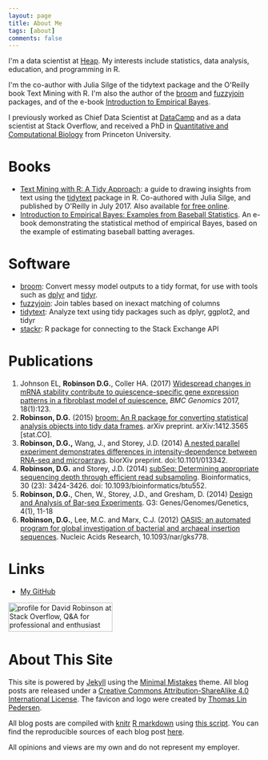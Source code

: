 ```yaml
---
layout: page
title: About Me
tags: [about]
comments: false
---
```


I'm a data scientist at [Heap](https://heap.io/). My interests include statistics, data analysis, education, and programming in R.

I'm the co-author with Julia Silge of the tidytext package and the O'Reilly book Text Mining with R. I'm also the author of the [broom](http://github.com/dgrtwo/broom) and [fuzzyjoin](http://github.com/dgrtwo/fuzzyjoin) packages, and of the e-book [Introduction to Empirical Bayes](http://varianceexplained.org/r/empirical-bayes-book/).

I previously worked as Chief Data Scientist at [DataCamp](http://datacamp.com/) and as a data scientist at Stack Overflow, and received a PhD in [Quantitative and Computational Biology](http://www.princeton.edu/qcbgrad/) from Princeton University.

Books
============

* [Text Mining with R: A Tidy Approach](https://www.amazon.com/gp/product/1491981652/): a guide to drawing insights from text using the [tidytext](http://github.com/dgrtwo/tidytext) package in R. Co-authored with Julia Silge, and published by O'Reilly in July 2017. Also available [for free online](https://www.tidytextmining.com/).
* [Introduction to Empirical Bayes: Examples from Baseball Statistics](http://varianceexplained.org/r/empirical-bayes-book/). An e-book demonstrating the statistical method of empirical Bayes, based on the example of estimating baseball batting averages.

Software
============

* [broom](http://github.com/dgrtwo/broom): Convert messy model outputs to a tidy format, for use with tools such as [dplyr](http://github.com/hadley/dplyr) and [tidyr](http://github.com/hadley/tidyr).
* [fuzzyjoin](http://github.com/dgrtwo/fuzzyjoin): Join tables based on inexact matching of columns
* [tidytext](http://github.com/dgrtwo/tidytext): Analyze text using tidy packages such as dplyr, ggplot2, and tidyr
* [stackr](https://github.com/dgrtwo/stackr): R package for connecting to the Stack Exchange API

Publications
============

1. Johnson EL, **Robinson D.G.**, Coller HA. (2017) [Widespread changes in mRNA stability contribute to quiescence-specific gene expression patterns in a fibroblast model of quiescence.](https://bmcgenomics.biomedcentral.com/articles/10.1186/s12864-017-3521-0) *BMC Genomics* 2017, 18(1):123.
2. **Robinson, D.G.** (2015) <a href="http://arxiv.org/abs/1412.3565">broom: An R package for converting statistical analysis objects into tidy data frames</a>. arXiv preprint. arXiv:1412.3565 [stat.CO].
3. **Robinson, D.G.,** Wang, J., and Storey, J.D. (2014) <a href="http://biorxiv.org/content/early/2014/12/30/013342">A nested parallel experiment demonstrates differences in intensity-dependence between RNA-seq and microarrays</a>. biorXiv preprint. doi:10.1101/013342.
4. **Robinson, D.G.** and Storey, J.D. (2014) <a href="http://bioinformatics.oxfordjournals.org/content/early/2014/09/03/bioinformatics.btu552.abstract?keytype=ref&ijkey=al7iHAgvbsLcdYj">subSeq: Determining appropriate sequencing depth through efficient read subsampling</a>. Bioinformatics, 30 (23): 3424-3426. doi: 10.1093/bioinformatics/btu552.
5. **Robinson, D.G.**, Chen, W., Storey, J.D., and Gresham, D. (2014) <a href="http://www.g3journal.org/content/early/2013/10/30/g3.113.008565.abstract">Design and Analysis of Bar-seq Experiments</a>. G3: Genes/Genomes/Genetics, 4(1), 11-18
6. **Robinson, D.G.**, Lee, M.C. and Marx, C.J. (2012) <a href="http://nar.oxfordjournals.org/content/early/2012/08/14/nar.gks778.full">OASIS: an automated program for global investigation of bacterial and archaeal insertion sequences</a>. Nucleic Acids Research, 10.1093/nar/gks778.

Links
=====

* [My GitHub](https://github.com/dgrtwo)

<a href="http://stackoverflow.com/users/712603/david-robinson">
<img src="http://stackoverflow.com/users/flair/712603.png" width="208" height="58" alt="profile for David Robinson at Stack Overflow, Q&amp;A for professional and enthusiast programmers" title="profile for David Robinson at Stack Overflow, Q&amp;A for professional and enthusiast programmers">
</a>

About This Site
=========

This site is powered by [Jekyll](http://jekyllrb.com/) using the [Minimal Mistakes](http://mademistakes.com/minimal-mistakes/) theme. All blog posts are released under a [Creative Commons Attribution-ShareAlike 4.0 International License](http://creativecommons.org/licenses/by-sa/4.0/). The favicon and logo were created by [Thomas Lin Pedersen](https://www.data-imaginist.com/about/).

All blog posts are compiled with [knitr](http://yihui.name/knitr/) [R markdown](http://rmarkdown.rstudio.com/) using [this script](https://github.com/dgrtwo/dgrtwo.github.com/blob/master/_scripts/knitpages.R). You can find the reproducible sources of each blog post [here](https://github.com/dgrtwo/dgrtwo.github.com/tree/master/_R).

All opinions and views are my own and do not represent my employer.
